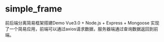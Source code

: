 # simple_frame
前后端分离简易框架搭建Demo
Vue3.0 + Node.js + Express + Mongoose
实现了一个简易应用，前端可以通过axios请求数据，服务器端通过查询数据返回到前端。


